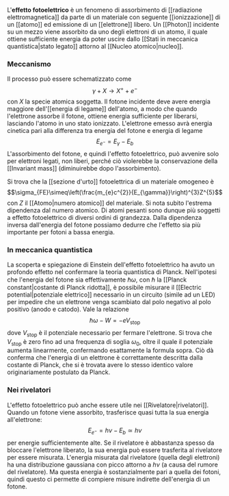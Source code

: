 L'**effetto fotoelettrico** è un fenomeno di assorbimento di [[radiazione elettromagnetica]] da parte di un materiale con seguente [[ionizzazione]] di un [[atomo]] ed emissione di un [[elettrone]] libero. Un [[Photon]] incidente su un mezzo viene assorbito da uno degli elettroni di un atomo, il quale ottiene sufficiente energia da poter uscire dallo [[Stati in meccanica quantistica|stato legato]] attorno al [[Nucleo atomico|nucleo]].
### Meccanismo
Il processo può essere schematizzato come
$$\gamma+X \rightarrow X^{+}+e^{-}$$
con $X$ la specie atomica soggetta. Il fotone incidente deve avere energia maggiore dell'[[energia di legame]] dell'atomo, a modo che quando l'elettrone assorbe il fotone, ottiene energia sufficiente per liberarsi, lasciando l'atomo in uno stato ionizzato. L'elettrone emesso avrà energia cinetica pari alla differenza tra energia del fotone e energia di legame
$$E_{e^{-}}=E_{\gamma}-E_{b}$$
L'assorbimento del fotone, e quindi l'effetto fotoelettrico, può avvenire solo per elettroni legati, non liberi, perché ciò violerebbe la conservazione della [[Invariant mass]] (diminuirebbe dopo l'assorbimento).

Si trova che la [[sezione d'urto]] fotoelettrica di un materiale omogeneo è
$$\sigma_{FE}\simeq\left(\frac{m_{e}c^{2}}{E_{\gamma}}\right)^{3}Z^{5}$$
con $Z$ il [[Atomo|numero atomico]] del materiale. Si nota subito l'estrema dipendenza dal numero atomico. Di atomi pesanti sono dunque più soggetti a effetto fotoelettrico di diversi ordini di grandezza. Dalla dipendenza inversa dall'energia del fotone possiamo dedurre che l'effetto sia più importante per fotoni a bassa energia.
### In meccanica quantistica
La scoperta e spiegazione di Einstein dell'effetto fotoelettrico ha avuto un profondo effetto nel confermare la teoria quantistica di Planck. Nell'ipotesi che l'energia del fotone sia effettivamente $\hbar \omega$, con $\hbar$ la [[Planck constant|costante di Planck ridotta]], è possibile misurare il [[Electric potential|potenziale elettrico]] necessario in un circuito (simile ad un LED) per impedire che un elettrone venga scambiato dal polo negativo al polo positivo (anodo e catodo). Vale la relazione
$$\hbar \omega-W=-eV_\text{stop}$$
dove $V_\text{stop}$ è il potenziale necessario per fermare l'elettrone. Si trova che $V_\text{stop}$ è zero fino ad una frequenza di soglia $\omega_{0}$, oltre il quale il potenziale aumenta linearmente, confermando esattamente la formula sopra. Ciò dà conferma che l'energia di un elettrone è correttamente descritta dalla costante di Planck, che si è trovata avere lo stesso identico valore originariamente postulato da Planck.
### Nei rivelatori
L'effetto fotoelettrico può anche essere utile nei [[Rivelatore|rivelatori]]. Quando un fotone viene assorbito, trasferisce quasi tutta la sua energia all'elettrone:
$$E_{e^{-}}=h\nu-E_{b}\simeq h\nu$$
per energie sufficientemente alte. Se il rivelatore è abbastanza spesso da bloccare l'elettrone liberato, la sua energia può essere trasferita al rivelatore per essere misurata. L'energia misurata dal rivelatore (quella degli elettroni) ha una distribuzione gaussiana con picco attorno a $h\nu$ (a causa del rumore del rivelatore). Ma questa energia è sostanzialmente pari a quella dei fotoni, quindi questo ci permette di compiere misure indirette dell'energia di un fotone.